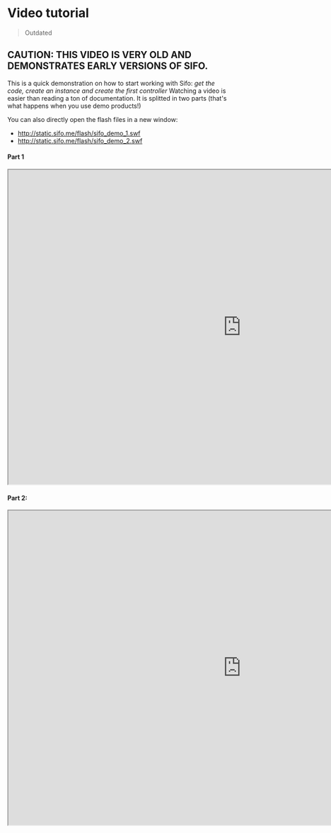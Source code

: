 Video tutorial
==============
> Outdated

## CAUTION: THIS VIDEO IS VERY OLD AND DEMONSTRATES EARLY VERSIONS OF SIFO.


This is a quick demonstration on how to start working with Sifo: *get the code, create an instance and create the first controller* Watching a video is easier than reading a ton of documentation. It is splitted in two parts (that's what happens when you use demo products!)

You can also directly open the flash files in a new window:

* <http://static.sifo.me/flash/sifo_demo_1.swf>
* <http://static.sifo.me/flash/sifo_demo_2.swf>

#### Part 1 ####
<iframe width="1051" height="710" src="http://static.sifo.me/flash/sifo_demo_1.swf" frameborder="1" allowfullscreen></iframe>

#### Part 2: ####
<iframe width="1051" height="710" src="http://static.sifo.me/flash/sifo_demo_2.swf" frameborder="1" allowfullscreen></iframe>